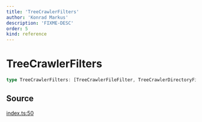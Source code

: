 ```yaml
---
title: 'TreeCrawlerFilters'
author: 'Konrad Markus'
description: 'FIXME-DESC'
order: 5
kind: reference
---
```


# TreeCrawlerFilters

```ts
type TreeCrawlerFilters: [TreeCrawlerFileFilter, TreeCrawlerDirectoryFilter];
```

## Source

[index.ts:50](https://github.com/konkerdotdev/tiny-treecrawler-fp/blob/d889edd43bad878816e43a5941ed304eb3d9e371/src/index.ts#L50)
